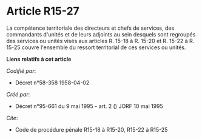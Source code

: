 # Article R15-27

La compétence territoriale des directeurs et chefs de services, des commandants d'unités et de leurs adjoints au sein
desquels sont regroupés des services ou unités visés aux articles R. 15-18 à R. 15-20 et R. 15-22 à R. 15-25 couvre
l'ensemble du ressort territorial de ces services ou unités.

**Liens relatifs à cet article**

_Codifié par_:

  - Décret n°58-358 1958-04-02

_Créé par_:

  - Décret n°95-661 du 9 mai 1995 - art. 2 () JORF 10 mai 1995

_Cite_:

  - Code de procédure pénale R15-18 à R15-20, R15-22 à R15-25
